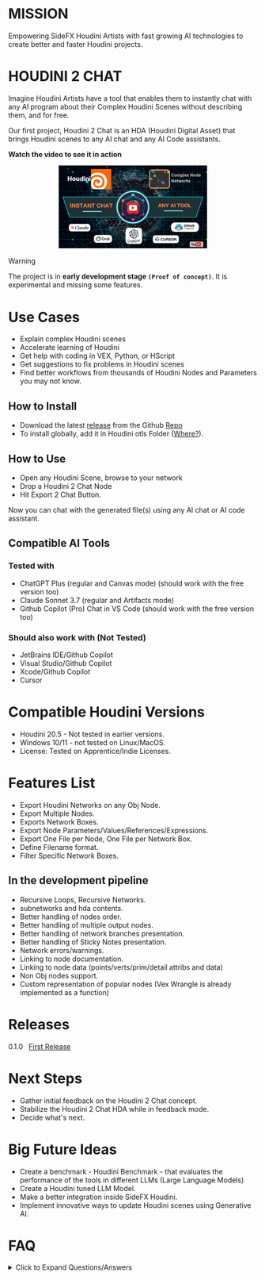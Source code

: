 # MISSION

Empowering SideFX Houdini Artists with fast growing AI technologies to create better and faster Houdini projects.

# HOUDINI 2 CHAT

Imagine Houdini Artists have a tool that enables them to instantly chat with any AI program about their Complex Houdini Scenes without describing them, and for free.

Our first project, Houdini 2 Chat is an HDA (Houdini Digital Asset) that brings Houdini scenes to any AI chat and any AI Code assistants.

**Watch the video to see it in action**

<div align="center" style="max-width: 300px; margin: 0 auto;">
  
[![Video Title](docs/images/youtube_cover_link.png)](https://www.youtube.com/watch?v=zzEDeaTQBZI)

</div>

>[!WARNING]
> The project is in **early development stage `(Proof of concept)`**. It is experimental and missing some features.

# Use Cases

- Explain complex Houdini scenes
- Accelerate learning of Houdini
- Get help with coding in VEX, Python, or HScript
- Get suggestions to fix problems in Houdini scenes
- Find better workflows from thousands of Houdini Nodes and Parameters you may not know.

## How to Install
- Download the latest [release](https://github.com/rendermagix/houdini2chat/releases) from the Github [Repo]()
- To install globally, add it in Houdini otls Folder ([Where?](https://www.sidefx.com/docs/houdini/assets/install.html)).

## How to Use
- Open any Houdini Scene, browse to your network
- Drop a Houdini 2 Chat Node
- Hit Export 2 Chat Button.


Now you can chat with the generated file(s) using any AI chat or AI code assistant.

## Compatible AI Tools
### Tested with
- ChatGPT Plus (regular and Canvas mode) (should work with the free version too)
- Claude Sonnet 3.7 (regular and Artifacts mode)
- Github Copilot (Pro) Chat in VS Code (should work with the free version too)

### Should also work with (Not Tested)
- JetBrains IDE/Github Copilot
- Visual Studio/Github Copilot
- Xcode/Github Copilot
- Cursor

# Compatible Houdini Versions
- Houdini 20.5 - Not tested in earlier versions.
- Windows 10/11 - not tested on Linux/MacOS.
- License: Tested on Apprentice/Indie Licenses.

# Features List
- Export Houdini Networks on any Obj Node.
- Export Multiple Nodes.
- Exports Network Boxes.
- Export Node Parameters/Values/References/Expressions.
- Export One File per Node, One File per Network Box.
- Define Filename format.
- Filter Specific Network Boxes.

## In the development pipeline
- Recursive Loops, Recursive Networks.
- subnetworks and hda contents.
- Better handling of nodes order.
- Better handling of multiple output nodes.
- Better handling of network branches presentation.
- Better handling of Sticky Notes presentation.
- Network errors/warnings.
- Linking to node documentation.
- Linking to node data (points/verts/prim/detail attribs and data)
- Non Obj nodes support.
- Custom representation of popular nodes (Vex Wrangle is already implemented as a function)

# Releases

0.1.0 &nbsp; [First Release](https://github.com/rendermagix/houdini2chat/releases/tag/v0.1.0)

# Next Steps
- Gather initial feedback on the Houdini 2 Chat concept.
- Stabilize the Houdini 2 Chat HDA while in feedback mode.
- Decide what's next.

# Big Future Ideas
- Create a benchmark - Houdini Benchmark - that evaluates the performance of the tools in different LLMs (Large Language Models)
- Create a Houdini tuned LLM Model.
- Make a better integration inside SideFX Houdini.
- Implement innovative ways to update Houdini scenes using Generative AI.
  
# FAQ
<details>
<summary>Click to Expand Questions/Answers</summary>
<br>

**Q: How can I make Houdini2Chat HDA visible to all files?**  
A: (Windows) simply put the hda in documents/houdini20.5/otls<br>Alternatively, add the path to Houdini2Chat HDA in $HOUDINI_PATH<br> **Make sure to restart Houdini!**
<br>


  
</details>
